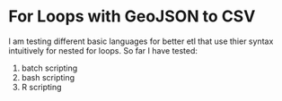 # For Loops with GeoJSON to CSV

I am testing different basic languages for better etl that use thier syntax intuitively for nested for loops. So far I have tested:

1. batch scripting
2. bash scripting
3. R scripting
